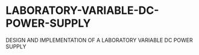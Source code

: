 # LABORATORY-VARIABLE-DC-POWER-SUPPLY
DESIGN AND IMPLEMENTATION OF A LABORATORY VARIABLE DC POWER  SUPPLY
